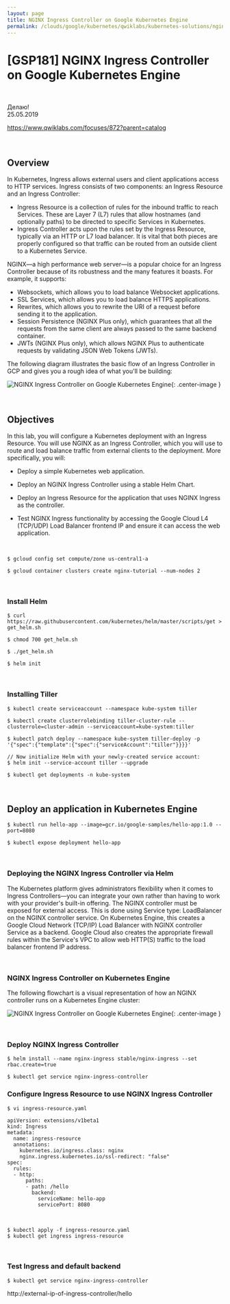```yaml
---
layout: page
title: NGINX Ingress Controller on Google Kubernetes Engine
permalink: /clouds/google/kubernetes/qwiklabs/kubernetes-solutions/nginx-ingress-controller-on-google-kubernetes-engine/
---
```


# [GSP181] NGINX Ingress Controller on Google Kubernetes Engine

<br/>

Делаю!  
25.05.2019


https://www.qwiklabs.com/focuses/872?parent=catalog

<br/>

## Overview

In Kubernetes, Ingress allows external users and client applications access to HTTP services. Ingress consists of two components: an Ingress Resource and an Ingress Controller:

* Ingress Resource is a collection of rules for the inbound traffic to reach Services. These are Layer 7 (L7) rules that allow hostnames (and optionally paths) to be directed to specific Services in Kubernetes.
* Ingress Controller acts upon the rules set by the Ingress Resource, typically via an HTTP or L7 load balancer. It is vital that both pieces are properly configured so that traffic can be routed from an outside client to a Kubernetes Service.

NGINX—a high performance web server—is a popular choice for an Ingress Controller because of its robustness and the many features it boasts. For example, it supports:

* Websockets, which allows you to load balance Websocket applications.
* SSL Services, which allows you to load balance HTTPS applications.
* Rewrites, which allows you to rewrite the URI of a request before sending it to the application.
* Session Persistence (NGINX Plus only), which guarantees that all the requests from the same client are always passed to the same backend container.
* JWTs (NGINX Plus only), which allows NGINX Plus to authenticate requests by validating JSON Web Tokens (JWTs).

The following diagram illustrates the basic flow of an Ingress Controller in GCP and gives you a rough idea of what you'll be building:


![NGINX Ingress Controller on Google Kubernetes Engine](/img/clouds/google/kubernetes/qwiklabs/kubernetes-solutions/nginx-ingress-controller-on-google-kubernetes-engine/nginx-ingress-1.png "NGINX Ingress Controller on Google Kubernetes Engine"){: .center-image }

<br/>

## Objectives

In this lab, you will configure a Kubernetes deployment with an Ingress Resource. You will use NGINX as an Ingress Controller, which you will use to route and load balance traffic from external clients to the deployment. More specifically, you will:

* Deploy a simple Kubernetes web application.

* Deploy an NGINX Ingress Controller using a stable Helm Chart.

* Deploy an Ingress Resource for the application that uses NGINX Ingress as the controller.

* Test NGINX Ingress functionality by accessing the Google Cloud L4 (TCP/UDP) Load Balancer frontend IP and ensure it can access the web application.

<br/>

    $ gcloud config set compute/zone us-central1-a

    $ gcloud container clusters create nginx-tutorial --num-nodes 2

<br/>

### Install Helm

    $ curl https://raw.githubusercontent.com/kubernetes/helm/master/scripts/get > get_helm.sh

    $ chmod 700 get_helm.sh

    $ ./get_helm.sh

    $ helm init

<br/>

### Installing Tiller

    $ kubectl create serviceaccount --namespace kube-system tiller

    $ kubectl create clusterrolebinding tiller-cluster-rule --clusterrole=cluster-admin --serviceaccount=kube-system:tiller

    $ kubectl patch deploy --namespace kube-system tiller-deploy -p '{"spec":{"template":{"spec":{"serviceAccount":"tiller"}}}}'  

    // Now initialize Helm with your newly-created service account:
    $ helm init --service-account tiller --upgrade

    $ kubectl get deployments -n kube-system

<br/>

## Deploy an application in Kubernetes Engine

    $ kubectl run hello-app --image=gcr.io/google-samples/hello-app:1.0 --port=8080

    $ kubectl expose deployment hello-app

<br/>

### Deploying the NGINX Ingress Controller via Helm


The Kubernetes platform gives administrators flexibility when it comes to Ingress Controllers—you can integrate your own rather than having to work with your provider's built-in offering. The NGINX controller must be exposed for external access. This is done using Service type: LoadBalancer on the NGINX controller service. On Kubernetes Engine, this creates a Google Cloud Network (TCP/IP) Load Balancer with NGINX controller Service as a backend. Google Cloud also creates the appropriate firewall rules within the Service's VPC to allow web HTTP(S) traffic to the load balancer frontend IP address.

<br/>

### NGINX Ingress Controller on Kubernetes Engine

The following flowchart is a visual representation of how an NGINX controller runs on a Kubernetes Engine cluster:


![NGINX Ingress Controller on Google Kubernetes Engine](/img/clouds/google/kubernetes/qwiklabs/kubernetes-solutions/nginx-ingress-controller-on-google-kubernetes-engine/nginx-ingress-2.png "NGINX Ingress Controller on Google Kubernetes Engine"){: .center-image }

<br/>

### Deploy NGINX Ingress Controller


    $ helm install --name nginx-ingress stable/nginx-ingress --set rbac.create=true

    $ kubectl get service nginx-ingress-controller


### Configure Ingress Resource to use NGINX Ingress Controller

    $ vi ingress-resource.yaml

```
apiVersion: extensions/v1beta1
kind: Ingress
metadata:
  name: ingress-resource
  annotations:
    kubernetes.io/ingress.class: nginx
    nginx.ingress.kubernetes.io/ssl-redirect: "false"
spec:
  rules:
  - http:
      paths:
      - path: /hello
        backend:
          serviceName: hello-app
          servicePort: 8080
```

<br/>

    $ kubectl apply -f ingress-resource.yaml
    $ kubectl get ingress ingress-resource

<br/>

### Test Ingress and default backend


    $ kubectl get service nginx-ingress-controller

http://external-ip-of-ingress-controller/hello




